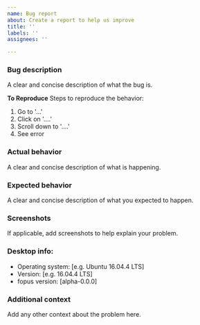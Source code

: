 ```yaml
---
name: Bug report
about: Create a report to help us improve
title: ''
labels: ''
assignees: ''

---
```


### Bug description
A clear and concise description of what the bug is.

**To Reproduce**
Steps to reproduce the behavior:
1. Go to '...'
2. Click on '....'
3. Scroll down to '....'
4. See error


### Actual behavior
A clear and concise description of what is happening.

### Expected behavior
A clear and concise description of what you expected to happen.

### Screenshots
If applicable, add screenshots to help explain your problem.

### Desktop info:
 - Operating system: [e.g. Ubuntu 16.04.4 LTS]
 - Version: [e.g. 16.04.4 LTS]
 - fopus version: [alpha-0.0.0]

### Additional context
Add any other context about the problem here.
